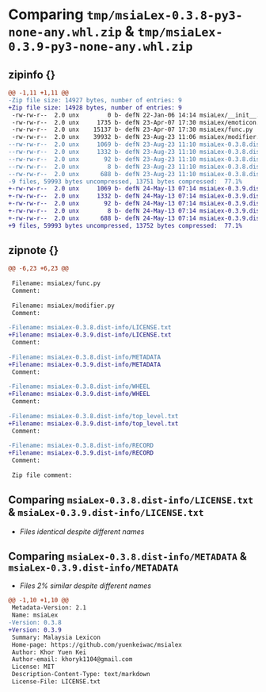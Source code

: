 # Comparing `tmp/msiaLex-0.3.8-py3-none-any.whl.zip` & `tmp/msiaLex-0.3.9-py3-none-any.whl.zip`

## zipinfo {}

```diff
@@ -1,11 +1,11 @@
-Zip file size: 14927 bytes, number of entries: 9
+Zip file size: 14928 bytes, number of entries: 9
 -rw-rw-r--  2.0 unx        0 b- defN 22-Jan-06 14:14 msiaLex/__init__.py
 -rw-rw-r--  2.0 unx     1735 b- defN 23-Apr-07 17:30 msiaLex/emoticon.py
 -rw-rw-r--  2.0 unx    15137 b- defN 23-Apr-07 17:30 msiaLex/func.py
 -rw-rw-r--  2.0 unx    39932 b- defN 23-Aug-23 11:06 msiaLex/modifier.py
--rw-rw-r--  2.0 unx     1069 b- defN 23-Aug-23 11:10 msiaLex-0.3.8.dist-info/LICENSE.txt
--rw-rw-r--  2.0 unx     1332 b- defN 23-Aug-23 11:10 msiaLex-0.3.8.dist-info/METADATA
--rw-rw-r--  2.0 unx       92 b- defN 23-Aug-23 11:10 msiaLex-0.3.8.dist-info/WHEEL
--rw-rw-r--  2.0 unx        8 b- defN 23-Aug-23 11:10 msiaLex-0.3.8.dist-info/top_level.txt
--rw-rw-r--  2.0 unx      688 b- defN 23-Aug-23 11:10 msiaLex-0.3.8.dist-info/RECORD
-9 files, 59993 bytes uncompressed, 13751 bytes compressed:  77.1%
+-rw-rw-r--  2.0 unx     1069 b- defN 24-May-13 07:14 msiaLex-0.3.9.dist-info/LICENSE.txt
+-rw-rw-r--  2.0 unx     1332 b- defN 24-May-13 07:14 msiaLex-0.3.9.dist-info/METADATA
+-rw-rw-r--  2.0 unx       92 b- defN 24-May-13 07:14 msiaLex-0.3.9.dist-info/WHEEL
+-rw-rw-r--  2.0 unx        8 b- defN 24-May-13 07:14 msiaLex-0.3.9.dist-info/top_level.txt
+-rw-rw-r--  2.0 unx      688 b- defN 24-May-13 07:14 msiaLex-0.3.9.dist-info/RECORD
+9 files, 59993 bytes uncompressed, 13752 bytes compressed:  77.1%
```

## zipnote {}

```diff
@@ -6,23 +6,23 @@
 
 Filename: msiaLex/func.py
 Comment: 
 
 Filename: msiaLex/modifier.py
 Comment: 
 
-Filename: msiaLex-0.3.8.dist-info/LICENSE.txt
+Filename: msiaLex-0.3.9.dist-info/LICENSE.txt
 Comment: 
 
-Filename: msiaLex-0.3.8.dist-info/METADATA
+Filename: msiaLex-0.3.9.dist-info/METADATA
 Comment: 
 
-Filename: msiaLex-0.3.8.dist-info/WHEEL
+Filename: msiaLex-0.3.9.dist-info/WHEEL
 Comment: 
 
-Filename: msiaLex-0.3.8.dist-info/top_level.txt
+Filename: msiaLex-0.3.9.dist-info/top_level.txt
 Comment: 
 
-Filename: msiaLex-0.3.8.dist-info/RECORD
+Filename: msiaLex-0.3.9.dist-info/RECORD
 Comment: 
 
 Zip file comment:
```

## Comparing `msiaLex-0.3.8.dist-info/LICENSE.txt` & `msiaLex-0.3.9.dist-info/LICENSE.txt`

 * *Files identical despite different names*

## Comparing `msiaLex-0.3.8.dist-info/METADATA` & `msiaLex-0.3.9.dist-info/METADATA`

 * *Files 2% similar despite different names*

```diff
@@ -1,10 +1,10 @@
 Metadata-Version: 2.1
 Name: msiaLex
-Version: 0.3.8
+Version: 0.3.9
 Summary: Malaysia Lexicon
 Home-page: https://github.com/yuenkeiwac/msialex
 Author: Khor Yuen Kei
 Author-email: khoryk1104@gmail.com
 License: MIT
 Description-Content-Type: text/markdown
 License-File: LICENSE.txt
```

